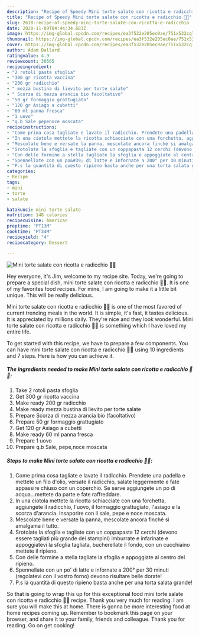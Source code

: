 ```yaml
---
description: "Recipe of Speedy Mini torte salate con ricotta e radicchio 🥧🥃"
title: "Recipe of Speedy Mini torte salate con ricotta e radicchio 🥧🥃"
slug: 2618-recipe-of-speedy-mini-torte-salate-con-ricotta-e-radicchio
date: 2020-11-09T04:44:34.683Z
image: https://img-global.cpcdn.com/recipes/ea3f532e205ec0ae/751x532cq70/mini-torte-salate-con-ricotta-e-radicchio-🥧🥃-recipe-main-photo.jpg
thumbnail: https://img-global.cpcdn.com/recipes/ea3f532e205ec0ae/751x532cq70/mini-torte-salate-con-ricotta-e-radicchio-🥧🥃-recipe-main-photo.jpg
cover: https://img-global.cpcdn.com/recipes/ea3f532e205ec0ae/751x532cq70/mini-torte-salate-con-ricotta-e-radicchio-🥧🥃-recipe-main-photo.jpg
author: Adam Ballard
ratingvalue: 4.9
reviewcount: 30565
recipeingredient:
- "2 rotoli pasta sfoglia"
- "300 gr ricotta vaccina"
- "200 gr radicchio"
- " mezza bustina di lievito per torte salate"
- " Scorza di mezza arancia bio facoltativo"
- "50 gr formaggio grattugiato"
- "120 gr Asiago a cubetti"
- "60 ml panna fresca"
- "1 uovo"
- "q.b Sale pepenoce moscata"
recipeinstructions:
- "Come prima cosa tagliate e lavate il radicchio. Prendete una padella e mettete un filo d&#39;olio, versate il radicchio, salate leggermente e fate appassire chiuso con un coperchio. Se serve aggiungete un po di acqua...mettete da parte e fate raffreddare."
- "In una ciotola mettete la ricotta schiacciate con una forchetta, aggiungete il radicchio, l&#39;uovo, il formaggio grattugiato, l&#39;asiago e la scorza d&#39;arancia. Insaporire con il sale, pepe e noce moscata."
- "Mescolate bene e versate la panna, mescolate ancora finché si amalgama il tutto."
- "Srotolate la sfoglia e tagliate con un coppapasta 12 cerchi (devono essere tagliati più grande dei stampini) imburrate e infarinate e appoggiatevi la sfoglia tagliata, bucherellate il fondo, con un cucchiaino mettete il ripieno."
- "Con delle formine a stella tagliate la sfoglia e appoggiate al centro del ripieno."
- "Spennellate con un po&#39; di latte e infornate a 200° per 30 minuti (regolatevi con il vostro forno) devono risultare belle dorate!"
- "P.s la quantità di questo ripieno basta anche per una torta salata grande!"
categories:
- Recipe
tags:
- mini
- torte
- salate

katakunci: mini torte salate 
nutrition: 148 calories
recipecuisine: American
preptime: "PT13M"
cooktime: "PT34M"
recipeyield: "4"
recipecategory: Dessert

---
```



![Mini torte salate con ricotta e radicchio 🥧🥃](https://img-global.cpcdn.com/recipes/ea3f532e205ec0ae/751x532cq70/mini-torte-salate-con-ricotta-e-radicchio-🥧🥃-recipe-main-photo.jpg)

Hey everyone, it's Jim, welcome to my recipe site. Today, we're going to prepare a special dish, mini torte salate con ricotta e radicchio 🥧🥃. It is one of my favorites food recipes. For mine, I am going to make it a little bit unique. This will be really delicious.

Mini torte salate con ricotta e radicchio 🥧🥃 is one of the most favored of current trending meals in the world. It is simple, it's fast, it tastes delicious. It is appreciated by millions daily. They're nice and they look wonderful. Mini torte salate con ricotta e radicchio 🥧🥃 is something which I have loved my entire life.




To get started with this recipe, we have to prepare a few components. You can have mini torte salate con ricotta e radicchio 🥧🥃 using 10 ingredients and 7 steps. Here is how you can achieve it.

<!--inarticleads1-->

##### The ingredients needed to make Mini torte salate con ricotta e radicchio 🥧🥃:

1. Take 2 rotoli pasta sfoglia
1. Get 300 gr ricotta vaccina
1. Make ready 200 gr radicchio
1. Make ready  mezza bustina di lievito per torte salate
1. Prepare  Scorza di mezza arancia bio (facoltativo)
1. Prepare 50 gr formaggio grattugiato
1. Get 120 gr Asiago a cubetti
1. Make ready 60 ml panna fresca
1. Prepare 1 uovo
1. Prepare q.b Sale, pepe,noce moscata




<!--inarticleads2-->

##### Steps to make Mini torte salate con ricotta e radicchio 🥧🥃:

1. Come prima cosa tagliate e lavate il radicchio. Prendete una padella e mettete un filo d&#39;olio, versate il radicchio, salate leggermente e fate appassire chiuso con un coperchio. Se serve aggiungete un po di acqua...mettete da parte e fate raffreddare.
1. In una ciotola mettete la ricotta schiacciate con una forchetta, aggiungete il radicchio, l&#39;uovo, il formaggio grattugiato, l&#39;asiago e la scorza d&#39;arancia. Insaporire con il sale, pepe e noce moscata.
1. Mescolate bene e versate la panna, mescolate ancora finché si amalgama il tutto.
1. Srotolate la sfoglia e tagliate con un coppapasta 12 cerchi (devono essere tagliati più grande dei stampini) imburrate e infarinate e appoggiatevi la sfoglia tagliata, bucherellate il fondo, con un cucchiaino mettete il ripieno.
1. Con delle formine a stella tagliate la sfoglia e appoggiate al centro del ripieno.
1. Spennellate con un po&#39; di latte e infornate a 200° per 30 minuti (regolatevi con il vostro forno) devono risultare belle dorate!
1. P.s la quantità di questo ripieno basta anche per una torta salata grande!




So that is going to wrap this up for this exceptional food mini torte salate con ricotta e radicchio 🥧🥃 recipe. Thank you very much for reading. I am sure you will make this at home. There is gonna be more interesting food at home recipes coming up. Remember to bookmark this page on your browser, and share it to your family, friends and colleague. Thank you for reading. Go on get cooking!
